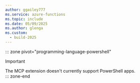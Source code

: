 ```yaml
---
author: ggailey777
ms.service: azure-functions
ms.topic: include
ms.date: 05/09/2025
ms.author: glenga
ms.custom:
  - build-2025
---
```

::: zone pivot="programming-language-powershell" 
>[!IMPORTANT]  
>The MCP extension doesn't currently support PowerShell apps.  
::: zone-end  
